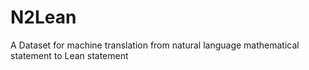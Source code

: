 # N2Lean
A Dataset for machine translation from natural language mathematical statement to Lean statement
